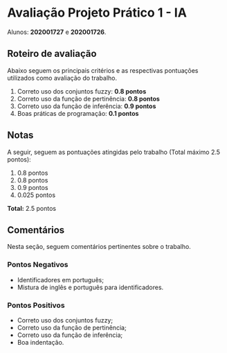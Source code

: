 # Avaliação Projeto Prático 1 - IA
Alunos: **202001727** e **202001726**.

## Roteiro de avaliação

Abaixo seguem os principais critérios e as respectivas pontuações utilizados como avaliação do trabalho.

1. Correto uso dos conjuntos fuzzy: **0.8 pontos**
2. Correto uso da função de pertinência: **0.8 pontos**
3. Correto uso da função de inferência: **0.9 pontos**
4. Boas práticas de programação: **0.1 pontos**

## Notas

A seguir, seguem as pontuações atingidas pelo trabalho (Total máximo 2.5 pontos):

1. 0.8 pontos
2. 0.8 pontos
3. 0.9 pontos
4. 0.025 pontos

**Total:** 2.5 pontos

## Comentários

Nesta seção, seguem comentários pertinentes sobre o trabalho.

### Pontos Negativos
- Identificadores em português;
- Mistura de inglês e português para identificadores.

### Pontos Positivos
- Correto uso dos conjuntos fuzzy;
- Correto uso da função de pertinência;
- Correto uso da função de inferência;
- Boa indentação.